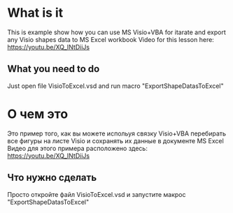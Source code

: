# What is it
This is example show how you can use MS Visio+VBA for itarate and export any Visio shapes data to MS Excel workbook
Video for this lesson here: https://youtu.be/XQ_INtDiiJs

## What you need to do
Just open file VisioToExcel.vsd and run macro "ExportShapeDatasToExcel"

<ru>
  
# О чем это
Это пример того, как вы можете испольуя связку Visio+VBA перебирать все фигуры на листе Visio и сохранять их данные в документе MS Excel
Видео для этого примера расположено здесь: https://youtu.be/XQ_INtDiiJs

## Что нужно сделать
Просто откройте файл VisioToExcel.vsd  и запустите макрос "ExportShapeDatasToExcel"
